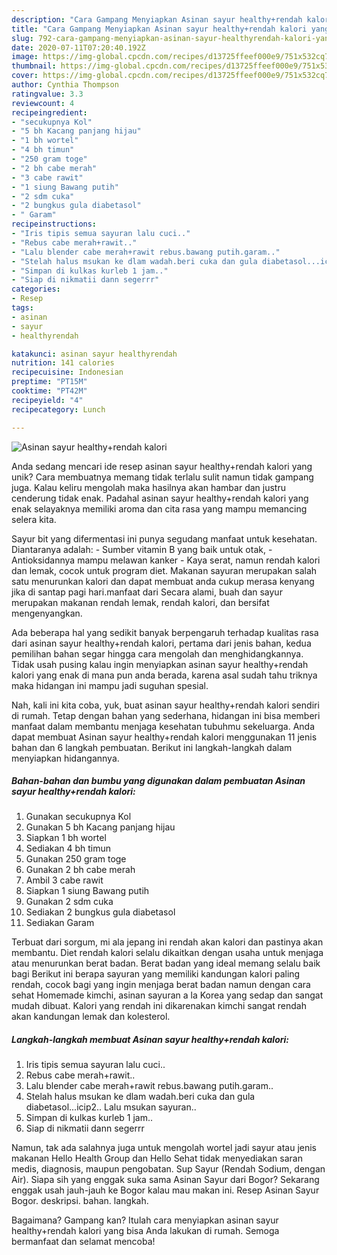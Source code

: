 ```yaml
---
description: "Cara Gampang Menyiapkan Asinan sayur healthy+rendah kalori yang Bikin Ngiler"
title: "Cara Gampang Menyiapkan Asinan sayur healthy+rendah kalori yang Bikin Ngiler"
slug: 792-cara-gampang-menyiapkan-asinan-sayur-healthyrendah-kalori-yang-bikin-ngiler
date: 2020-07-11T07:20:40.192Z
image: https://img-global.cpcdn.com/recipes/d13725ffeef000e9/751x532cq70/asinan-sayur-healthyrendah-kalori-foto-resep-utama.jpg
thumbnail: https://img-global.cpcdn.com/recipes/d13725ffeef000e9/751x532cq70/asinan-sayur-healthyrendah-kalori-foto-resep-utama.jpg
cover: https://img-global.cpcdn.com/recipes/d13725ffeef000e9/751x532cq70/asinan-sayur-healthyrendah-kalori-foto-resep-utama.jpg
author: Cynthia Thompson
ratingvalue: 3.3
reviewcount: 4
recipeingredient:
- "secukupnya Kol"
- "5 bh Kacang panjang hijau"
- "1 bh wortel"
- "4 bh timun"
- "250 gram toge"
- "2 bh cabe merah"
- "3 cabe rawit"
- "1 siung Bawang putih"
- "2 sdm cuka"
- "2 bungkus gula diabetasol"
- " Garam"
recipeinstructions:
- "Iris tipis semua sayuran lalu cuci.."
- "Rebus cabe merah+rawit.."
- "Lalu blender cabe merah+rawit rebus.bawang putih.garam.."
- "Stelah halus msukan ke dlam wadah.beri cuka dan gula diabetasol...icip2.. Lalu msukan sayuran.."
- "Simpan di kulkas kurleb 1 jam.."
- "Siap di nikmatii dann segerrr"
categories:
- Resep
tags:
- asinan
- sayur
- healthyrendah

katakunci: asinan sayur healthyrendah 
nutrition: 141 calories
recipecuisine: Indonesian
preptime: "PT15M"
cooktime: "PT42M"
recipeyield: "4"
recipecategory: Lunch

---
```



![Asinan sayur healthy+rendah kalori](https://img-global.cpcdn.com/recipes/d13725ffeef000e9/751x532cq70/asinan-sayur-healthyrendah-kalori-foto-resep-utama.jpg)

Anda sedang mencari ide resep asinan sayur healthy+rendah kalori yang unik? Cara membuatnya memang tidak terlalu sulit namun tidak gampang juga. Kalau keliru mengolah maka hasilnya akan hambar dan justru cenderung tidak enak. Padahal asinan sayur healthy+rendah kalori yang enak selayaknya memiliki aroma dan cita rasa yang mampu memancing selera kita.

Sayur bit yang difermentasi ini punya segudang manfaat untuk kesehatan. Diantaranya adalah: - Sumber vitamin B yang baik untuk otak, - Antioksidannya mampu melawan kanker - Kaya serat, namun rendah kalori dan lemak, cocok untuk program diet. Makanan sayuran merupakan salah satu menurunkan kalori dan dapat membuat anda cukup merasa kenyang jika di santap pagi hari.manfaat dari Secara alami, buah dan sayur merupakan makanan rendah lemak, rendah kalori, dan bersifat mengenyangkan.

Ada beberapa hal yang sedikit banyak berpengaruh terhadap kualitas rasa dari asinan sayur healthy+rendah kalori, pertama dari jenis bahan, kedua pemilihan bahan segar hingga cara mengolah dan menghidangkannya. Tidak usah pusing kalau ingin menyiapkan asinan sayur healthy+rendah kalori yang enak di mana pun anda berada, karena asal sudah tahu triknya maka hidangan ini mampu jadi suguhan spesial.


Nah, kali ini kita coba, yuk, buat asinan sayur healthy+rendah kalori sendiri di rumah. Tetap dengan bahan yang sederhana, hidangan ini bisa memberi manfaat dalam membantu menjaga kesehatan tubuhmu sekeluarga. Anda dapat membuat Asinan sayur healthy+rendah kalori menggunakan 11 jenis bahan dan 6 langkah pembuatan. Berikut ini langkah-langkah dalam menyiapkan hidangannya.

<!--inarticleads1-->

##### Bahan-bahan dan bumbu yang digunakan dalam pembuatan Asinan sayur healthy+rendah kalori:

1. Gunakan secukupnya Kol
1. Gunakan 5 bh Kacang panjang hijau
1. Siapkan 1 bh wortel
1. Sediakan 4 bh timun
1. Gunakan 250 gram toge
1. Gunakan 2 bh cabe merah
1. Ambil 3 cabe rawit
1. Siapkan 1 siung Bawang putih
1. Gunakan 2 sdm cuka
1. Sediakan 2 bungkus gula diabetasol
1. Sediakan  Garam


Terbuat dari sorgum, mi ala jepang ini rendah akan kalori dan pastinya akan membantu. Diet rendah kalori selalu dikaitkan dengan usaha untuk menjaga atau menurunkan berat badan. Berat badan yang ideal memang selalu baik bagi Berikut ini berapa sayuran yang memiliki kandungan kalori paling rendah, cocok bagi yang ingin menjaga berat badan namun dengan cara sehat Homemade kimchi, asinan sayuran a la Korea yang sedap dan sangat mudah dibuat. Kalori yang rendah ini dikarenakan kimchi sangat rendah akan kandungan lemak dan kolesterol. 

<!--inarticleads2-->

##### Langkah-langkah membuat Asinan sayur healthy+rendah kalori:

1. Iris tipis semua sayuran lalu cuci..
1. Rebus cabe merah+rawit..
1. Lalu blender cabe merah+rawit rebus.bawang putih.garam..
1. Stelah halus msukan ke dlam wadah.beri cuka dan gula diabetasol...icip2.. Lalu msukan sayuran..
1. Simpan di kulkas kurleb 1 jam..
1. Siap di nikmatii dann segerrr


Namun, tak ada salahnya juga untuk mengolah wortel jadi sayur atau jenis makanan Hello Health Group dan Hello Sehat tidak menyediakan saran medis, diagnosis, maupun pengobatan. Sup Sayur (Rendah Sodium, dengan Air). Siapa sih yang enggak suka sama Asinan Sayur dari Bogor? Sekarang enggak usah jauh-jauh ke Bogor kalau mau makan ini. Resep Asinan Sayur Bogor. deskripsi. bahan. langkah. 

Bagaimana? Gampang kan? Itulah cara menyiapkan asinan sayur healthy+rendah kalori yang bisa Anda lakukan di rumah. Semoga bermanfaat dan selamat mencoba!
